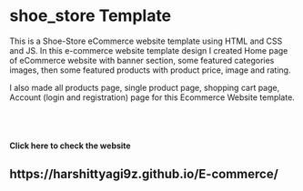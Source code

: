 # shoe_store Template
<p>This is a Shoe-Store eCommerce website template using HTML and CSS and JS. In this e-commerce website template design I created Home page of eCommerce website with banner section, some featured categories images, then some featured products with product price, image and rating.</p><p> I also made all products page, single product page, shopping cart page, Account (login and registration) page for this Ecommerce Website template.</p>
<br><br>
 <h4>Click here to check the website</h4>
<h2>https://harshittyagi9z.github.io/E-commerce/</h2>
